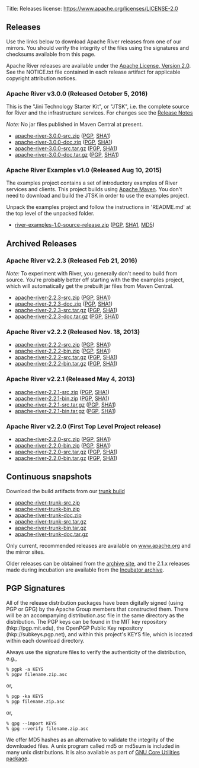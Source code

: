 Title: Releases
license: https://www.apache.org/licenses/LICENSE-2.0


## Releases

Use the links below to download Apache River releases from one of our mirrors. You should verify the integrity of the files using the signatures and checksums available from this page.

Apache River releases are available under the [Apache License, Version 2.0](http://www.apache.org/licenses/LICENSE-2.0). See the NOTICE.txt file contained in each release artifact for applicable copyright attribution notices.


<div class="space-mn"></div>

### Apache River v3.0.0 (Released October 5, 2016)

This is the "Jini Technology Starter Kit", or "JTSK", i.e. the complete source for River and the infrastructure services.
For changes see the [Release Notes](../release-doc/3.0.0/release-notes/index.html)

_Note:_ No jar files published in Maven Central at present.

* [apache-river-3.0.0-src.zip](http://www.apache.org/dyn/closer.cgi/river/river-3.0.0/apache-river-3.0.0-src.zip) ([PGP](http://www.apache.org/dist/river/river-3.0.0/apache-river-3.0.0-src.zip.asc), [SHA1](http://www.apache.org/dist/river/river-3.0.0/apache-river-3.0.0-src.zip.sha))
* [apache-river-3.0.0-doc.zip](http://www.apache.org/dyn/closer.cgi/river/river-3.0.0/apache-river-3.0.0-doc.zip) ([PGP](http://www.apache.org/dist/river/river-3.0.0/apache-river-3.0.0-doc.zip.asc), [SHA1](http://www.apache.org/dist/river/river-3.0.0/apache-river-3.0.0-doc.zip.sha))
* [apache-river-3.0.0-src.tar.gz](http://www.apache.org/dyn/closer.cgi/river/river-3.0.0/apache-river-3.0.0-src.tar.gz) ([PGP](http://www.apache.org/dist/river/river-3.0.0/apache-river-3.0.0-src.tar.gz.asc), [SHA1](http://www.apache.org/dist/river/river-3.0.0/apache-river-3.0.0-src.tar.gz.sha))
* [apache-river-3.0.0-doc.tar.gz](http://www.apache.org/dyn/closer.cgi/river/river-3.0.0/apache-river-3.0.0-bin.tar.gz) ([PGP](http://www.apache.org/dist/river/river-3.0.0/apache-river-3.0.0-doc.tar.gz.asc), [SHA1](http://www.apache.org/dist/river/river-3.0.0/apache-river-3.0.0-doc.tar.gz.sha))


<div class="space-mn"></div>

### Apache River Examples v1.0 (Released Aug 10, 2015)

The examples project contains a set of introductory examples of River services and clients.  This project builds 
using [Apache Maven](maven.apache.org).  You don't need to download and build the JTSK in order to use the
examples project.

Unpack the examples project and follow the instructions in 'README.md' at the top level of the unpacked folder.

* [river-examples-1.0-source-release.zip](https://www.apache.org/dyn/closer.cgi/river/river-examples-1.0/river-examples-1.0-source-release.zip) ([PGP](https://dist.apache.org/repos/dist/release/river/river-examples-1.0/river-examples-1.0-source-release.zip.asc), 
[SHA1](https://dist.apache.org/repos/dist/release/river/river-examples-1.0/river-examples-1.0-source-release.zip.sha1),
[MD5](https://dist.apache.org/repos/dist/release/river/river-examples-1.0/river-examples-1.0-source-release.zip.md5))



<div class="space-lg"></div>

## Archived Releases

<div class="space-mn"></div>

### Apache River v2.2.3 (Released Feb 21, 2016)

_Note:_ To experiment with River, you generally don't need to build from source.  You're probably better off starting with the the
examples project, which will automatically get the prebuilt jar files from Maven Central.

* [apache-river-2.2.3-src.zip](http://www.apache.org/dyn/closer.cgi/river/river-2.2.3/apache-river-2.2.3-src.zip) ([PGP](http://www.apache.org/dist/river/river-2.2.3/apache-river-2.2.3-src.zip.asc), [SHA1](http://www.apache.org/dist/river/river-2.2.3/apache-river-2.2.3-src.zip.sha))
* [apache-river-2.2.3-doc.zip](http://www.apache.org/dyn/closer.cgi/river/river-2.2.3/apache-river-2.2.3-doc.zip) ([PGP](http://www.apache.org/dist/river/river-2.2.3/apache-river-2.2.3-doc.zip.asc), [SHA1](http://www.apache.org/dist/river/river-2.2.3/apache-river-2.2.3-doc.zip.sha))
* [apache-river-2.2.3-src.tar.gz](http://www.apache.org/dyn/closer.cgi/river/river-2.2.3/apache-river-2.2.3-src.tar.gz) ([PGP](http://www.apache.org/dist/river/river-2.2.3/apache-river-2.2.3-src.tar.gz.asc), [SHA1](http://www.apache.org/dist/river/river-2.2.3/apache-river-2.2.3-src.tar.gz.sha))
* [apache-river-2.2.3-doc.tar.gz](http://www.apache.org/dyn/closer.cgi/river/river-2.2.3/apache-river-2.2.3-bin.tar.gz) ([PGP](http://www.apache.org/dist/river/river-2.2.3/apache-river-2.2.3-doc.tar.gz.asc), [SHA1](http://www.apache.org/dist/river/river-2.2.3/apache-river-2.2.3-doc.tar.gz.sha))

<div class="space-mn"></div>

### Apache River v2.2.2 (Released Nov. 18, 2013)

* [apache-river-2.2.2-src.zip](http://archive.apache.org/dist/river/river-2.2.2/apache-river-2.2.2-src.zip) ([PGP](http://www.apache.org/dist/river/river-2.2.2/apache-river-2.2.2-src.zip.asc), [SHA1](http://www.apache.org/dist/river/river-2.2.2/apache-river-2.2.2-src.zip.sha))
* [apache-river-2.2.2-bin.zip](http://archive.apache.org/dist/river/river-2.2.2/apache-river-2.2.2-bin.zip) ([PGP](http://www.apache.org/dist/river/river-2.2.2/apache-river-2.2.2-bin.zip.asc), [SHA1](http://www.apache.org/dist/river/river-2.2.2/apache-river-2.2.2-bin.zip.sha))
* [apache-river-2.2.2-src.tar.gz](http://archive.apache.org/dist/river/river-2.2.2/apache-river-2.2.2-src.tar.gz) ([PGP](http://www.apache.org/dist/river/river-2.2.2/apache-river-2.2.2-src.tar.gz.asc), [SHA1](http://www.apache.org/dist/river/river-2.2.2/apache-river-2.2.2-src.tar.gz.sha))
* [apache-river-2.2.2-bin.tar.gz](http://archive.apache.org/dist/river/river-2.2.2/apache-river-2.2.2-bin.tar.gz) ([PGP](http://www.apache.org/dist/river/river-2.2.2/apache-river-2.2.2-bin.tar.gz.asc), [SHA1](http://www.apache.org/dist/river/river-2.2.2/apache-river-2.2.2-bin.tar.gz.sha))


<div class="space-mn"></div>

### Apache River v2.2.1 (Released May 4, 2013)

* [apache-river-2.2.1-src.zip](http://archive.apache.org/dist/river/river-2.2.1/apache-river-2.2.1-src.zip) ([PGP](http://www.apache.org/dist/river/river-2.2.1/apache-river-2.2.1-src.zip.asc), [SHA1](http://www.apache.org/dist/river/river-2.2.1/apache-river-2.2.1-src.zip.sha))
* [apache-river-2.2.1-bin.zip](http://archive.apache.org/dist/river/river-2.2.1/apache-river-2.2.1-bin.zip) ([PGP](http://www.apache.org/dist/river/river-2.2.1/apache-river-2.2.1-bin.zip.asc), [SHA1](http://www.apache.org/dist/river/river-2.2.1/apache-river-2.2.1-bin.zip.sha))
* [apache-river-2.2.1-src.tar.gz](http://archive.apache.org/dist/river/river-2.2.1/apache-river-2.2.1-src.tar.gz) ([PGP](http://www.apache.org/dist/river/river-2.2.1/apache-river-2.2.1-src.tar.gz.asc), [SHA1](http://www.apache.org/dist/river/river-2.2.1/apache-river-2.2.1-src.tar.gz.sha))
* [apache-river-2.2.1-bin.tar.gz](http://archive.apache.org/dist/river/river-2.2.1/apache-river-2.2.1-bin.tar.gz) ([PGP](http://www.apache.org/dist/river/river-2.2.1/apache-river-2.2.1-bin.tar.gz.asc), [SHA1](http://www.apache.org/dist/river/river-2.2.1/apache-river-2.2.1-bin.tar.gz.sha))


<div class="space-mn"></div>

### Apache River v2.2.0 (First Top Level Project release)

* [apache-river-2.2.0-src.zip](http://archive.apache.org/dist/river/river-2.2.0/apache-river-2.2.0-src.zip) ([PGP](http://www.apache.org/dist/river/river-2.2.0/apache-river-2.2.0-src.zip.asc), [SHA1](http://www.apache.org/dist/river/river-2.2.0/apache-river-2.2.0-src.zip.sha))
* [apache-river-2.2.0-bin.zip](http://archive.apache.org/dist/river/river-2.2.0/apache-river-2.2.0-bin.zip) ([PGP](http://www.apache.org/dist/river/river-2.2.0/apache-river-2.2.0-bin.zip.asc), [SHA1](http://www.apache.org/dist/river/river-2.2.0/apache-river-2.2.0-bin.zip.sha))
* [apache-river-2.2.0-src.tar.gz](http://archive.apache.org/dist/river/river-2.2.0/apache-river-2.2.0-src.tar.gz) ([PGP](http://www.apache.org/dist/river/river-2.2.0/apache-river-2.2.0-src.tar.gz.asc), [SHA1](http://www.apache.org/dist/river/river-.2.0/apache-river-2.2.0-src.tar.gz.sha))
* [apache-river-2.2.0-bin.tar.gz](http://archive.apache.org/dist/river/river-2.2.0/apache-river-2.2.0-bin.tar.gz) ([PGP](http://www.apache.org/dist/river/river-2.2.0/apache-river-2.2.0-bin.tar.gz.asc), [SHA1](http://www.apache.org/dist/river/river-2.2.0/apache-river-2.2.0-bin.tar.gz.sha))


<div class="space-lg"></div>

## Continuous snapshots
Download the build artifacts from our [trunk build](https://builds.apache.org/pview/job/River-trunk-jdk7/lastSuccessfulBuild)

* [apache-river-trunk-src.zip](https://builds.apache.org/pview/job/River-trunk-jdk7/lastSuccessfulBuild/artifact/dist/apache-river-trunk-src.zip) 
* [apache-river-trunk-bin.zip](https://builds.apache.org/pview/job/River-trunk-jdk7/lastSuccessfulBuild/artifact/dist/apache-river-trunk-bin.zip) 
* [apache-river-trunk-doc.zip](https://builds.apache.org/pview/job/River-trunk-jdk7/lastSuccessfulBuild/artifact/dist/apache-river-trunk-doc.zip) 
* [apache-river-trunk-src.tar.gz](https://builds.apache.org/pview/job/River-trunk-jdk7/lastSuccessfulBuild/artifact/dist/apache-river-trunk-src.tar.gz) 
* [apache-river-trunk-bin.tar.gz](https://builds.apache.org/pview/job/River-trunk-jdk7/lastSuccessfulBuild/artifact/dist/apache-river-trunk-bin.tar.gz) 
* [apache-river-trunk-doc.tar.gz](https://builds.apache.org/pview/job/River-trunk-jdk7/lastSuccessfulBuild/artifact/dist/apache-river-trunk-doc.tar.gz) 

Only current, recommended releases are available on www.apache.org 
and the mirror sites. 

Older releases can be obtained from the [archive site](http://archive.apache.org/dist/river/),
and the 2.1.x releases made during incubation are available from the [Incubator archive](http://archive.apache.org/dist/incubator/river/).


<div class="space-lg"></div>

## PGP Signatures

All of the release distribution packages have been digitally signed (using PGP or GPG) by the Apache Group members that constructed them. There will be an accompanying distribution.asc file in the same directory as the distribution. The PGP keys can be found in the MIT key repository (hkp://pgp.mit.edu), the OpenPGP Public Key repository (hkp://subkeys.pgp.net), and within this project's KEYS file, which is located within each download directory.

Always use the signature files to verify the authenticity of the distribution, e.g.,

    % pgpk -a KEYS
    % pgpv filename.zip.asc

or,

    % pgp -ka KEYS
    % pgp filename.zip.asc

or,

    % gpg --import KEYS
    % gpg --verify filename.zip.asc

We offer MD5 hashes as an alternative to validate the integrity of the downloaded files. A unix program called md5 or md5sum is included in many unix distributions. It is also available as part of [GNU Core Utilities package](http://www.gnu.org/software/coreutils).
